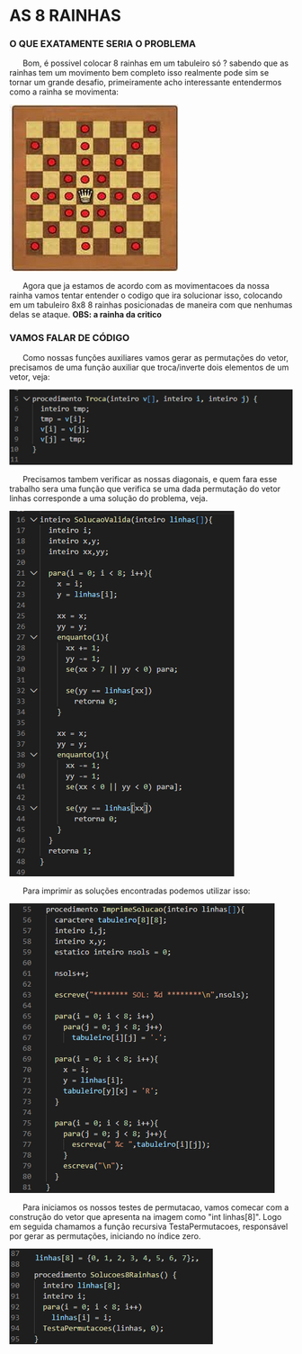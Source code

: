 # AS 8 RAINHAS 

### O QUE EXATAMENTE SERIA O PROBLEMA
<p>
&nbsp &nbsp &nbsp Bom, é possivel colocar 8 rainhas em um tabuleiro só ? sabendo que as rainhas tem um movimento bem completo isso realmente pode sim se tornar um grande desafio, primeiramente acho interessante entendermos como a rainha se movimenta: 

  ![](ex01.jpg)
  
<p>
&nbsp &nbsp &nbsp Agora que ja estamos de acordo com as movimentacoes da nossa rainha vamos tentar entender o codigo que ira solucionar isso, colocando em um tabuleiro 8x8 8 rainhas posicionadas de maneira com que nenhumas delas se ataque. <strong>OBS: a rainha da critico</strong>

### VAMOS FALAR DE CÓDIGO

<p>
&nbsp &nbsp &nbsp Como nossas funções auxiliares vamos gerar as permutações do vetor, precisamos de uma função auxiliar que troca/inverte dois elementos de um vetor, veja:
  
  ![](ex02.jpg)
  
<p>
&nbsp &nbsp &nbsp Precisamos tambem verificar as nossas diagonais, e quem fara esse trabalho sera uma função que verifica se uma dada permutação do vetor linhas corresponde a uma solução do problema, veja.

  ![](ex03.jpg)
  
<p>
&nbsp &nbsp &nbsp Para imprimir as soluções encontradas podemos utilizar isso: 
  
  ![](ex04.jpg)

<p>
&nbsp &nbsp &nbsp Para iniciamos os nossos testes de permutacao, vamos comecar com a construção do vetor que apresenta na imagem como "int linhas[8]". Logo em seguida chamamos a função recursiva TestaPermutacoes, responsável por gerar as permutações, iniciando no índice zero.
  
  ![](ex05.jpg)

<p>
